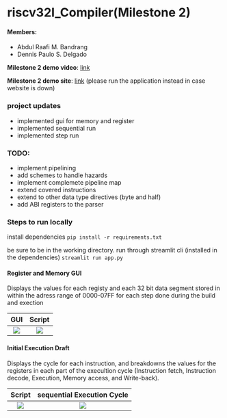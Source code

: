 # riscv32I_Compiler(Milestone 2)
#### Members:
- Abdul Raafi M. Bandrang
- Dennis Paulo S. Delgado

**Milestone 2 demo video**: [link](https://youtu.be/3WeyeUsq2vM)

**Milestone 2 demo site**: [link](https://riscv32icompiler-7zjnzcyvmxep4zimrtq9sn.streamlit.app/) (please run the application instead in case website is down)

### project updates
- implemented gui for memory and register
- implemented sequential run
- implemented step run

### TODO:
- implement pipelining
- add schemes to handle hazards
- implement complemete pipeline map
- extend covered instructions
- extend to other data type directives (byte and half)
- add ABI registers to the parser

### Steps to run locally
install dependencies
```pip install -r requirements.txt```

be sure to be in the working directory. 
run through streamlit cli (installed in the dependencies)
```streamlit run app.py```

#### Register and Memory GUI
Displays the values for each registy and each 32 bit data segment stored in within the adress range of 0000-07FF for each step done during the build and exection



GUI           |  Script
:-------------------------:|:-------------------------:
![](images/register_memory.png)  |  ![](images/m2_sample.png)


#### Initial Execution Draft
Displays the cycle for each instruction, and breakdowns the values for the registers in each part of the execultion cycle (Instruction fetch, Instruction decode, Execution, Memory access, and Write-back).

Script            |  sequential Execution Cycle
:-------------------------:|:-------------------------:
![](images/m2_sample.png)  |  ![](images/execution_draft.png)